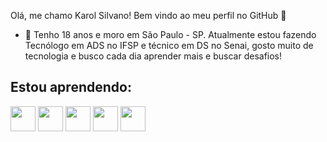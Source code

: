 Olá, me chamo Karol Silvano!
Bem vindo ao meu perfil no GitHub 👋

- 🌱 Tenho 18 anos e moro em São Paulo - SP. Atualmente estou fazendo Tecnólogo em ADS no IFSP e técnico em DS no Senai, gosto muito de tecnologia e busco cada dia aprender mais e buscar desafios! 

## Estou aprendendo:

<img loading="lazy" src="https://cdn.jsdelivr.net/gh/devicons/devicon@latest/icons/mongodb/mongodb-plain-wordmark.svg"  width="40" height="40" />     <img loading="lazy" src="https://cdn.jsdelivr.net/gh/devicons/devicon@latest/icons/mysql/mysql-original.svg"  width="40" height="40" />     <img loading="lazy" src="https://cdn.jsdelivr.net/gh/devicons/devicon@latest/icons/nodejs/nodejs-original-wordmark.svg" width="40" height="40" />     <img loading="lazy" src="https://cdn.jsdelivr.net/gh/devicons/devicon@latest/icons/php/php-plain.svg" width="40" height="40" />     <img loading="lazy" src="https://cdn.jsdelivr.net/gh/devicons/devicon@latest/icons/java/java-plain-wordmark.svg" width="40" height="40"/>
